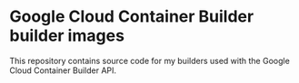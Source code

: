 # Google Cloud Container Builder builder images

This repository contains source code for my builders used with the Google Cloud Container Builder API.
